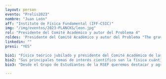 ```yaml
---
layout: person
evento: "Prelis2023"
nombre: "Juan León"
aff: "Instituto de Física Fundamental (IFF-CSIC)"
img: "/img/eventos/2023-PLANCKS/leon.jpg"
rol: "Presidente del Comité Académico y autor del Problema 4"
roldes: 'Presidente del Comité Académico y autor del Problema "The gravity of neutron waves"'
linkedin: ""
presi: "YES"

bio1: "Físico teórico jubilado y presidente del Comité Académico de las Preliminares de PLANCKS desde 2019."
bio2: "Sus principales temas de interés científico son la física cuántica y de partículas, sobre los que investigó durante su etapa profesional. Trabajó en diversos grupos científicos tanto en España como en el extranjero como el FermiLab (DoE, USA) o el International Center of Theoretical Physics (ICTP, UNESCO-Italy), donde hizo su trabajo de doctorado. Es además fundador del grupo QUINFOG en el CSIC. También ha formado parte de varios comités científicos nacionales e internacionales como la Comisión Científica del CSIC, el ESA Horizon 200+ Survey Committee, o el IRSQI Council."
bio3: "Desde el Grupo de Estudiantes de la RSEF queremos destacar y agradecer el incansable compromiso de Juan con la excelencia científica del país. No sólo se encarga de velar por la calidad del examen de las Preliminares de PLANCKS, sino que es también miembro del Comité de las Olimpiadas de Física Internacionales y jurado de otras competiciones internacionales para jóvenes estudiantes e investigadores."

---
```


